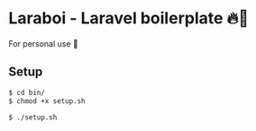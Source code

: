 # Laraboi - Laravel boilerplate 🔥🤙

For personal use 🚀

## Setup

```bash
$ cd bin/
$ chmod +x setup.sh

$ ./setup.sh
```